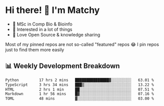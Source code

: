 # Hi there! 👋 I'm Matchy

- 🧬 MSc in Comp Bio & Bioinfo
- 🎈 Interested in a lot of things
- 💜 Love Open Source & knowledge sharing

Most of my pinned repos are not so-called "featured" repos 😂 I pin repos just to find them more easily

## 📊 Weekly Development Breakdown

<!--START_SECTION:waka-->

```txt
Python         17 hrs 2 mins   ███████████████▓░░░░░░░░░   63.01 %
TypeScript     3 hrs 34 mins   ███▒░░░░░░░░░░░░░░░░░░░░░   13.22 %
HTML           2 hrs 1 min     ██░░░░░░░░░░░░░░░░░░░░░░░   07.51 %
Markdown       1 hr 56 mins    █▓░░░░░░░░░░░░░░░░░░░░░░░   07.16 %
TOML           48 mins         ▓░░░░░░░░░░░░░░░░░░░░░░░░   03.00 %
```

<!--END_SECTION:waka-->
